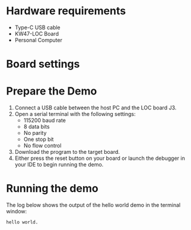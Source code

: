 Hardware requirements
=====================
- Type-C USB cable
- KW47-LOC Board
- Personal Computer

Board settings
============

Prepare the Demo
================
1.  Connect a USB cable between the host PC and the LOC board J3.
2.  Open a serial terminal with the following settings:
    - 115200 baud rate
    - 8 data bits
    - No parity
    - One stop bit
    - No flow control
3.  Download the program to the target board.
4.  Either press the reset button on your board or launch the debugger in your IDE to begin running the demo.

Running the demo
================
The log below shows the output of the hello world demo in the terminal window:
~~~~~~~~~~~~~~~~~~~~~~~~~~~~~~~~~~~
hello world.
~~~~~~~~~~~~~~~~~~~~~~~~~~~~~~~~~~~
